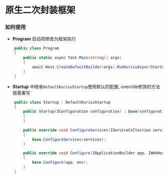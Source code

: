 # 原生二次封装框架
### 如何使用
- **Program** 启动项修改为框架执行
```csharp
    public class Program
    {
        public static async Task Main(string[] args)
        {
            await Host.CreateDefaultBuilder(args).RunKurisuAsync<Startup>();
        }
    }
```
- **Startup** 中继承`DefaultKurisuStartup`使用默认的配置, override修饰的方法按需重写
```csharp 
    public class Startup : DefaultKurisuStartup
    {
        public Startup(IConfiguration configuration) : base(configuration)
        {
        }
        
        public override void ConfigureServices(IServiceCollection services)
        {
            base.ConfigureServices(services);
        }

        public override void Configure(IApplicationBuilder app, IWebHostEnvironment env)
        {
            base.Configure(app, env);
        }
    }
```
